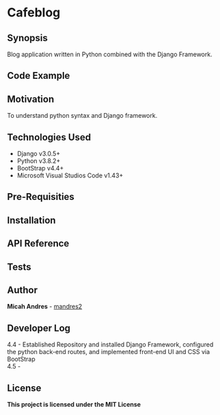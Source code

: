 # Cafeblog

## Synopsis
Blog application written in Python combined with the Django Framework.

## Code Example



## Motivation
To understand python syntax and Django framework.


## Technologies Used
* Django v3.0.5+
* Python v3.8.2+
* BootStrap v4.4+
* Microsoft Visual Studios Code v1.43+

## Pre-Requisities


## Installation



## API Reference


## Tests


## Author
**Micah Andres** - [mandres2](https://github.com/mandres2)

## Developer Log
4.4 - Established Repository and installed Django Framework, configured the python back-end routes, and implemented front-end UI and CSS via BootStrap
<br>
4.5 -


## License

**This project is licensed under the MIT License**
